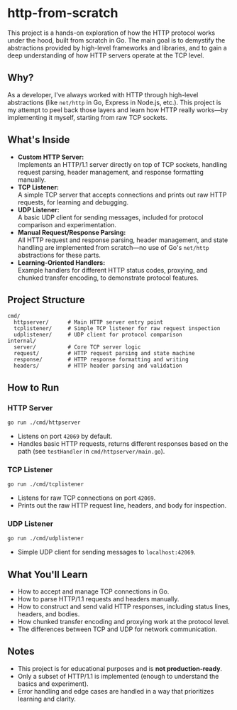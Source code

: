 # http-from-scratch

This project is a hands-on exploration of how the HTTP protocol works under the hood, built from scratch in Go. The main goal is to demystify the abstractions provided by high-level frameworks and libraries, and to gain a deep understanding of how HTTP servers operate at the TCP level.

## Why?

As a developer, I've always worked with HTTP through high-level abstractions (like `net/http` in Go, Express in Node.js, etc.). This project is my attempt to peel back those layers and learn how HTTP really works—by implementing it myself, starting from raw TCP sockets.

## What's Inside

- **Custom HTTP Server:**  
  Implements an HTTP/1.1 server directly on top of TCP sockets, handling request parsing, header management, and response formatting manually.
- **TCP Listener:**  
  A simple TCP server that accepts connections and prints out raw HTTP requests, for learning and debugging.
- **UDP Listener:**  
  A basic UDP client for sending messages, included for protocol comparison and experimentation.
- **Manual Request/Response Parsing:**  
  All HTTP request and response parsing, header management, and state handling are implemented from scratch—no use of Go's `net/http` abstractions for these parts.
- **Learning-Oriented Handlers:**  
  Example handlers for different HTTP status codes, proxying, and chunked transfer encoding, to demonstrate protocol features.

## Project Structure

```
cmd/
  httpserver/      # Main HTTP server entry point
  tcplistener/     # Simple TCP listener for raw request inspection
  udplistener/     # UDP client for protocol comparison
internal/
  server/          # Core TCP server logic
  request/         # HTTP request parsing and state machine
  response/        # HTTP response formatting and writing
  headers/         # HTTP header parsing and validation
```

## How to Run

### HTTP Server

```sh
go run ./cmd/httpserver
```
- Listens on port `42069` by default.
- Handles basic HTTP requests, returns different responses based on the path (see `testHandler` in `cmd/httpserver/main.go`).

### TCP Listener

```sh
go run ./cmd/tcplistener
```
- Listens for raw TCP connections on port `42069`.
- Prints out the raw HTTP request line, headers, and body for inspection.

### UDP Listener

```sh
go run ./cmd/udplistener
```
- Simple UDP client for sending messages to `localhost:42069`.

## What You'll Learn

- How to accept and manage TCP connections in Go.
- How to parse HTTP/1.1 requests and headers manually.
- How to construct and send valid HTTP responses, including status lines, headers, and bodies.
- How chunked transfer encoding and proxying work at the protocol level.
- The differences between TCP and UDP for network communication.

## Notes

- This project is for educational purposes and is **not production-ready**.
- Only a subset of HTTP/1.1 is implemented (enough to understand the basics and experiment).
- Error handling and edge cases are handled in a way that prioritizes learning and clarity.
